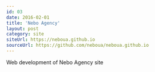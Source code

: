 ```yaml
---
id: 03
date: 2016-02-01
title: 'Nebo Agency'
layout: post
category: site
siteUrl: https://neboua.github.io
sourceUrl: https://github.com/neboua/neboua.github.io
---
```


Web development of Nebo Agency site
